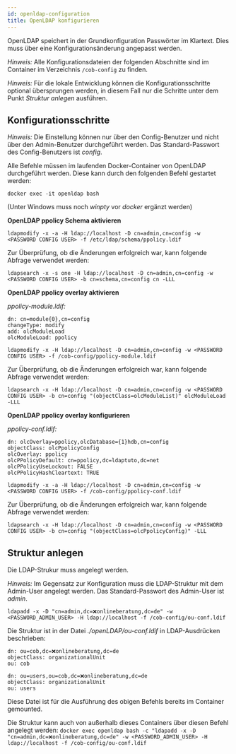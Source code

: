 ```yaml
---
id: openldap-configuration
title: OpenLDAP konfigurieren
---
```

OpenLDAP speichert in der Grundkonfiguration Passwörter im Klartext. Dies muss über eine Konfigurationsänderung angepasst werden.

*Hinweis:* Alle Konfigurationsdateien der folgenden Abschnitte sind im Container im Verzeichnis ```/cob-config``` zu finden.

*Hinweis:* Für die lokale Entwicklung können die Konfigurationsschritte optional übersprungen werden, in diesem Fall nur die Schritte unter dem Punkt _Struktur anlegen_ ausführen.

## Konfigurationsschritte

*Hinweis:* Die Einstellung können nur über den Config-Benutzer und nicht über den Admin-Benutzer durchgeführt werden. Das Standard-Passwort des Config-Benutzers ist _config_.

Alle Befehle müssen im laufenden Docker-Container von OpenLDAP durchgeführt werden. Diese kann durch den folgenden Befehl gestartet werden:

``docker exec -it openldap bash``

(Unter Windows muss noch *winpty* vor *docker* ergänzt werden)

**OpenLDAP ppolicy Schema aktivieren**

 ```ldapmodify -x -a -H ldap://localhost -D cn=admin,cn=config -w <PASSWORD CONFIG USER> -f /etc/ldap/schema/ppolicy.ldif```

 Zur Überprüfung, ob die Änderungen erfolgreich war, kann folgende Abfrage verwendet werden:

 ```ldapsearch -x -s one -H ldap://localhost -D cn=admin,cn=config -w <PASSWORD CONFIG USER> -b cn=schema,cn=config cn -LLL```

**OpenLDAP ppolicy overlay aktivieren**

 *ppolicy-module.ldif:*
 ```
 dn: cn=module{0},cn=config
 changeType: modify
 add: olcModuleLoad
 olcModuleLoad: ppolicy
 ```

 ```ldapmodify -x -H ldap://localhost -D cn=admin,cn=config -w <PASSWORD CONFIG USER> -f /cob-config/ppolicy-module.ldif```

 Zur Überprüfung, ob die Änderungen erfolgreich war, kann folgende Abfrage verwendet werden:

  ```ldapsearch -x -H ldap://localhost -D cn=admin,cn=config -w <PASSWORD CONFIG USER> -b cn=config "(objectClass=olcModuleList)" olcModuleLoad -LLL```

**OpenLDAP ppolicy overlay konfigurieren**

  *ppolicy-conf.ldif:*
  ```
  dn: olcOverlay=ppolicy,olcDatabase={1}hdb,cn=config
 objectClass: olcPpolicyConfig
 olcOverlay: ppolicy
 olcPPolicyDefault: cn=ppolicy,dc=ldaptuto,dc=net
 olcPPolicyUseLockout: FALSE
 olcPPolicyHashCleartext: TRUE
  ```

  ```ldapmodify -x -a -H ldap://localhost -D cn=admin,cn=config -w <PASSWORD CONFIG USER> -f /cob-config/ppolicy-conf.ldif```

  Zur Überprüfung, ob die Änderungen erfolgreich war, kann folgende Abfrage verwendet werden:

   ```ldapsearch -x -H ldap://localhost -D cn=admin,cn=config -w <PASSWORD CONFIG USER> -b cn=config "(objectClass=olcPpolicyConfig)" -LLL```

## Struktur anlegen
Die LDAP-Strukur muss angelegt werden.

*Hinweis:* Im Gegensatz zur Konfiguration muss die LDAP-Struktur mit dem Admin-User angelegt werden. Das Standard-Passwort des Admin-User ist _admin_.

```ldapadd -x -D "cn=admin,dc=❌onlineberatung,dc=de" -w <PASSWORD_ADMIN_USER> -H ldap://localhost -f /cob-config/ou-conf.ldif```

Die Struktur ist in der Datei _./openLDAP/ou-conf.ldif_ in LDAP-Ausdrücken beschrieben:

```
dn: ou=cob,dc=❌onlineberatung,dc=de
objectClass: organizationalUnit
ou: cob

dn: ou=users,ou=cob,dc=❌onlineberatung,dc=de
objectClass: organizationalUnit
ou: users
```

Diese Datei ist für die Ausführung des obigen Befehls bereits im Container gemounted.

Die Struktur kann auch von außerhalb dieses Containers über diesen Befehl angelegt werden:
```docker exec openldap bash -c "ldapadd -x -D "cn=admin,dc=❌onlineberatung,dc=de" -w <PASSWORD_ADMIN_USER> -H ldap://localhost -f /cob-config/ou-conf.ldif```
